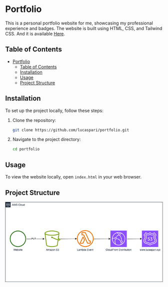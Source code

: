 # Portfolio

This is a personal portfolio website for me, showcasing my professional experience and badges. The website is built using HTML, CSS, and Tailwind CSS. And it is available <a href="https://www.lucaspari.xyz">Here</a>.

## Table of Contents

- [Portfolio](#portfolio)
  - [Table of Contents](#table-of-contents)
  - [Installation](#installation)
  - [Usage](#usage)
  - [Project Structure](#project-structure)

## Installation

To set up the project locally, follow these steps:

1. Clone the repository:
   ```sh
   git clone https://github.com/lucaspari/portfolio.git
   ```
2. Navigate to the project directory:
   ```sh
   cd portfolio
   ```

## Usage

To view the website locally, open `index.html` in your web browser.

## Project Structure

![Architecture](/architecture.png)
